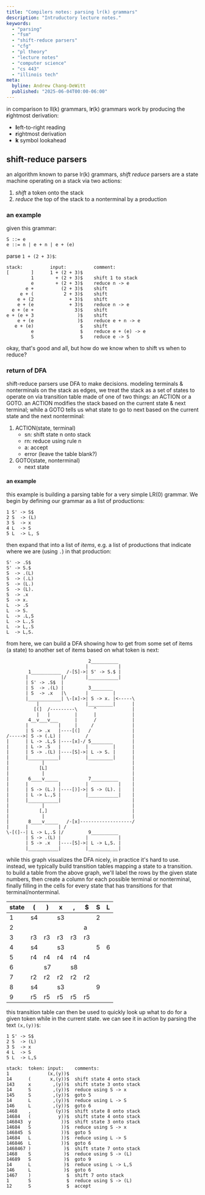 ```yaml
---
title: "Compilers notes: parsing lr(k) grammars"
description: "Intruductory lecture notes."
keywords:
  - "parsing"
  - "fsm"
  - "shift-reduce parsers"
  - "cfg"
  - "pl theory"
  - "lecture notes"
  - "computer science"
  - "cs 443"
  - "illinois tech"
meta:
  byline: Andrew Chang-DeWitt
  published: "2025-06-04T00:00-06:00"
---
```


in comparison to ll(k) grammars, l**r**(k) grammars work by producing the
**r**ightmost derivation:

- **l**eft-to-right reading
- **r**ightmost derivation
- **k** symbol lookahead

## shift-reduce parsers

an algorithm known to parse lr(k) grammars, _shift reduce_ parsers are a state
machine operating on a stack via two actions:

1. _shift_ a token onto the stack
2. _reduce_ the top of the stack to a nonterminal by a production

### an example

given this grammar:

```
S ::= e
e ::= n | e + n | e + (e)
```

parse `1 + (2 + 3)$`:

```
stack:          input:          comment:
[        ]      1 + (2 + 3)$
         1        + (2 + 3)$    shift 1 to stack
         e        + (2 + 3)$    reduce n -> e
       e +          (2 + 3)$    shift
     e + (           2 + 3)$    shift
    e + (2             + 3)$    shift
    e + (e             + 3)$    reduce n -> e
  e + (e +               3)$    shift
e + (e + 3                )$    shift
    e + (e                )$    reduce e + n -> e
   e + (e)                 $    shift
         e                 $    reduce e + (e) -> e
         S                 $    reduce e -> S
```

okay, that's good and all, but how do we know when to shift vs when to reduce?

### return of DFA

shift-reduce parsers use DFA to make decisions. modeling terminals &
nonterminals on the stack as edges, we treat the stack as a set of states to
operate on via transition table made of one of two things: an ACTION or a GOTO.
an ACTION modifies the stack based on the current state & next terminal; while
a GOTO tells us what state to go to next based on the current state and the
next nonterminal:

1. ACTION(state, terminal)
   - sn: shift state n onto stack
   - rn: reduce using rule n
   - a: accept
   - error (leave the table blank?)
2. GOTO(state, nonterminal)
   - next state

#### an example

this example is building a parsing table for a very simple LR(0) grammar. We
begin by defining our grammar as a list of productions:

```
1 S' -> S$
2 S  -> (L)
3 S  -> x
4 L  -> S
5 L  -> L, S
```

then expand that into a list of _items_, e.g. a list of productions that
indicate where we are (using `.`) in that production:

```
S' -> .S$
S' -> S.$
S  -> .(L)
S  -> (.L)
S  -> (L.)
S  -> (L).
S  -> .x
S  -> x.
L  -> .S
L  -> S.
L  -> .L,S
L  -> L.,S
L  -> L,.S
L  -> L,S.
```

from here, we can build a DFA showing how to get from some set of items (a
state) to another set of items based on what token is next:

```
                              2__________
                             |           |
        1___________  /-[S]->| S' -> S.$ |
       |            |/       |___________|
       | S' -> .S$  |
       | S  -> .(L) |         3________
       | S  -> .x   |\       |         |
       |____________| \-[x]->| S -> x. |<-----\
           |                 |_________|      |
          [(]  /---------\      ^             |
           |   |         |      |             |
        4__v___v___      |      /             |
       |           |     |     /              |
       | S -> .x   |----[(]   /               |
/----->| S -> (.L) |         /                |
|      | L -> .L,S |----[x]-/ 5________       |
|      | L -> .S   |         |         |      |
|      | S -> .(L) |----[S]->| L -> S. |      |
|      |___________|         |_________|      |
|            |                                |
|           [L]                               |
|            |                                |
|       6____v_____           7__________     |
|      |           |         |           |    |
|      | S -> (L.) |----[)]->| S -> (L). |    |
|      | L -> L.,S |         |___________|    |
|      |___________|                          |
|            |                                |
|           [,]                               |
|            |                                |
|       8____v_____   /-[x]-------------------/
|      |           | /
\-[(]--| L -> L,.S |/         9__________
       | S -> .(L) |         |           |
       | S -> .x   |----[S]->| L -> L,S. |
       |___________|         |___________|
```

while this graph visualizes the DFA nicely, in practice it's hard to use.
instead, we typically build transition tables mapping a state to a transition.
to build a table from the above graph, we'll label the rows by the given state
numbers, then create a column for each possible terminal or nonterminal,
finally filling in the cells for every state that has transitions for that
terminal/nonterminal.

| state | (   | )   | x   | ,   | $   | S   | L   |
| ----- | --- | --- | --- | --- | --- | --- | --- |
| 1     | s4  |     | s3  |     |     | 2   |     |
| 2     |     |     |     |     | a   |     |     |
| 3     | r3  | r3  | r3  | r3  | r3  |     |     |
| 4     | s4  |     | s3  |     |     | 5   | 6   |
| 5     | r4  | r4  | r4  | r4  | r4  |     |     |
| 6     |     | s7  |     | s8  |     |     |     |
| 7     | r2  | r2  | r2  | r2  | r2  |     |     |
| 8     | s4  |     | s3  |     |     | 9   |     |
| 9     | r5  | r5  | r5  | r5  | r5  |     |     |

this transition table can then be used to quickly look up what to do for a
given token while in the current state. we can see it in action by parsing the
text `(x,(y))$`:

```
1 S' -> S$
2 S  -> (L)
3 S  -> x
4 L  -> S
5 L  -> L,S

stack:  token: input:    comments:
1              (x,(y))$
14      (       x,(y))$  shift state 4 onto stack
143     x        ,(y))$  shift state 3 onto stack
14      S        ,(y))$  reduce using S -> x
145     S        ,(y))$  goto 5
14      L        ,(y))$  reduce using L -> S
146     L        ,(y))$  goto 6
1468    ,         (y))$  shift state 8 onto stack
14684   (          y))$  shift state 4 onto stack
146843  y           ))$  shift state 3 onto stack
14684   S           ))$  reduce using S -> x
146845  S           ))$  goto 5
14684   L           ))$  reduce using L -> S
146846  L           ))$  goto 6
1468467 )            )$  shift state 7 onto stack
1468    S            )$  reduce using S -> (L)
14689   S            )$  goto 9
14      L            )$  reduce using L -> L,S
146     L            )$  goto 6
1467    )             $  shift 7 onto stack
1       S             $  reduce using S -> (L)
12      S             $  accept
```
